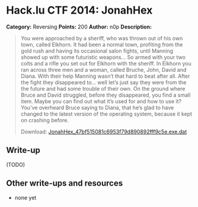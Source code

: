 # Hack.lu CTF 2014: JonahHex

**Category:** Reversing
**Points:** 200
**Author:** n0p
**Description:**

> You were approached by a sheriff, who was thrown out of his own town, called Elkhorn. It had been a normal town, profiting from the gold rush and having its occasional salon fights, until Manning showed up with some futuristic weapons… So armed with your two colts and a rifle you set out for Elkhorn with the sheriff. In Elkhorn you ran across three men and a woman, called Bruche, John, David and Diana. With their help Manning wasn’t that hard to beat after all. After the fight they disappeared to… well let’s just say they were from the the future and had some trouble of their own. On the ground where Bruce and David struggled, before they disappeared, you find a small item. Maybe you can find out what it’s used for and how to use it? You’ve overheard Bruce saying to Diana, that he’s glad to have changed to the latest version of the operating system, because it kept on crashing before.
>
> Download: [JonahHex_47bf515081c6953f79d890892fff9c5e.exe.dat](JonahHex_47bf515081c6953f79d890892fff9c5e.exe.dat)

## Write-up

(TODO)

## Other write-ups and resources

* none yet
